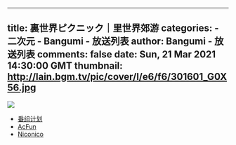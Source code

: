 
---
title: 裏世界ピクニック｜里世界郊游
categories: 
    - 二次元
    - Bangumi - 放送列表
author: Bangumi - 放送列表
comments: false
date: Sun, 21 Mar 2021 14:30:00 GMT
thumbnail: http://lain.bgm.tv/pic/cover/l/e6/f6/301601_G0X56.jpg
---

<div>   
<img src="http://lain.bgm.tv/pic/cover/l/e6/f6/301601_G0X56.jpg" referrerpolicy="no-referrer"><ul><li><a href="https://bangumi.tv/subject/301601">番组计划</a></li><li><a href="https://www.acfun.cn/bangumi/aa6004598">AcFun</a></li><li><a href="https://ch.nicovideo.jp/othersidepicnic">Niconico</a></li></ul>  
</div>
            